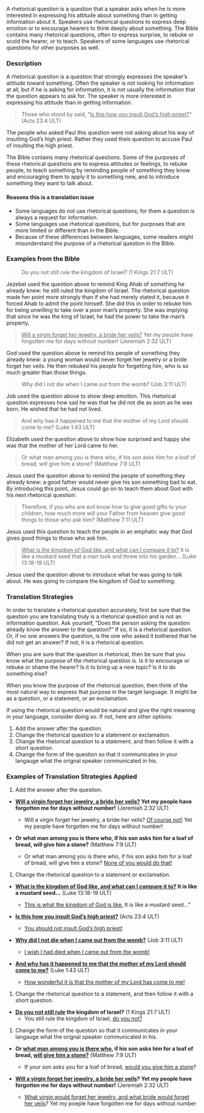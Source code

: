 
A rhetorical question is a question that a speaker asks when he is more interested in expressing his attitude about something than in getting information about it. Speakers use rhetorical questions to express deep emotion or to encourage hearers to think deeply about something. The Bible contains many rhetorical questions, often to express surprise, to rebuke or scold the hearer, or to teach. Speakers of some languages use rhetorical questions for other purposes as well.

### Description

A rhetorical question is a question that strongly expresses the speaker’s attitude toward something. Often the speaker is not looking for information at all, but if he is asking for information, it is not usually the information that the question appears to ask for. The speaker is more interested in expressing his attitude than in getting information.

>Those who stood by said, “<u>Is this how you insult God’s high priest?</u>“ (Acts 23:4 ULT)

The people who asked Paul this question were not asking about his way of insulting God’s  high priest. Rather they used theis question to accuse Paul of insulting the high priest.

The Bible contains many rhetorical questions. Some of the purposes of these rhetorical questions are to express attitudes or feelings, to rebuke people, to teach something by reminding people of something they know and encouraging them to apply it to something new, and to introduce something they want to talk about.

#### Reasons this is a translation issue

* Some languages do not use rhetorical questions; for them a question is always a request for information.
* Some languages use rhetorical questions, but for purposes that are more limited or different than in the Bible.
* Because of these differences between languages, some readers might misunderstand the purpose of a rhetorical question in the Bible.

### Examples from the Bible

>Do you not still rule the kingdom of Israel? (1 Kings 21:7 ULT)


Jezebel used the question above to remind King Ahab of something he already knew: he still ruled the kingdom of Israel. The rhetorical question made her point more strongly than if she had merely stated it, because it forced Ahab to admit the point himself. She did this in order to rebuke him for being unwilling to take over a poor man’s property. She was implying that since he was the king of Israel, he had the power to take the man’s property.

><u>Will a virgin forget her jewelry, a bride her veils?</u> Yet my people have forgotten me for days without number! (Jeremiah 2:32 ULT)


God used the question above to remind his people of something they already knew: a young woman would never forget her jewelry or a bride forget her veils.  He then rebuked his people for forgetting him, who is so much greater than those things.

>Why did I not die when I came out from the womb? (Job 3:11 ULT)


Job used the question above to show deep emotion. This rhetorical question expresses how sad he was that he did not die as soon as he was born. He wished that he had not lived.

>And why has it happened to me that the mother of my Lord should come to me? (Luke 1:43 ULT)


Elizabeth used the question above to show how surprised and happy she was that the mother of her Lord came to her.

>Or what man among you is there who, if his son asks him for a loaf of bread, will give him a stone? (Matthew 7:9 ULT)


Jesus used the question above to remind the people of something they already knew: a good father would never give his son something bad to eat. By introducing this point, Jesus could go on to teach them about God with his next rhetorical question:

>Therefore, if you who are evil know how to give good gifts to your children, how much more will your Father from heaven give good things to those who ask him? (Matthew 7:11 ULT)


Jesus used this question to teach the people in an emphatic way that God gives good things to those who ask him.

><u>What is the kingdom of God like, and what can I compare it to?</u> It is like a mustard seed that a man took and threw into his garden... (Luke 13:18-19 ULT)


Jesus used the question above to introduce what he was going to talk about. He was going to compare the kingdom of God to something.


### Translation Strategies


In order to translate a rhetorical question accurately, first be sure that the question you are translating truly is a rhetorical question and is not an information question. Ask yourself, “Does the person asking the question already know the answer to the question?” If so, it is a rhetorical question. Or, if no one answers the question, is the one who asked it bothered that he did not get an answer? If not, it is a rhetorical question.

When you are sure that the question is rhetorical, then be sure that you know what the purpose of the rhetorical question is. Is it to encourage or rebuke or shame the hearer? Is it to bring up a new topic? Is it to do something else?

When you know the purpose of the rhetorical question, then think of the most natural way to express that purpose in the target language. It might be as a question, or a statement, or an exclamation.

If using the rhetorical question would be natural and give the right meaning in your language, consider doing so. If not, here are other options:

1. Add the answer after the question.
1. Change the rhetorical question to a statement or exclamation.
1. Change the rhetorical question to a statement, and then follow it with a short question.
1. Change the form of the question so that it communicates in your langauge what the orignal speaker communicated in his.

### Examples of Translation Strategies Applied

1. Add the answer after the question.

  * **<u>Will a virgin forget her jewelry, a bride her veils?</u> Yet my people have forgotten me for days without number!** (Jeremiah 2:32 ULT)
      * Will a virgin forget her jewelry, a bride her veils? <u>Of course not!</u> Yet my people have forgotten me for days without number!

  * **Or what man among you is there who, if his son asks him for a loaf of bread, will give him a stone?** (Matthew 7:9 ULT)
      * Or what man among you is there who, if his son asks him for a loaf of bread, will give him a stone? <u>None of you would do that!</u>

1. Change the rhetorical question to a statement or exclamation.

  * **<u>What is the kingdom of God like, and what can I compare it to?</u> It is like a mustard seed...**  (Luke 13:18-19 ULT)
      * <u>This is what the kingdom of God is like.</u> It is like a mustard seed...”

  * **<u>Is this how you insult God’s high priest?</u>** (Acts 23:4 ULT)
      * <u>You should not insult God’s high priest!</u>

  * **<u>Why did I not die when I came out from the womb?</u>** (Job 3:11 ULT)
      * <u>I wish I had died when I came out from the womb!</u>

  * **<u>And why has it happened to me that the mother of my Lord should come to me?</u>** (Luke 1:43 ULT)
      * <u>How wonderful it is that the mother of my Lord has come to me!</u>

1. Change the rhetorical question to a statement, and then follow it with a short question.

  * **<u>Do you not still rule</u> the kingdom of Israel?** (1 Kings 21:7 ULT)
      * You still rule the kingdom of Israel, <u>do you not?</u>

1. Change the form of the question so that it communicates in your langauge what the orignal speaker communicated in his.

  * **Or <u>what man among you is there who</u>, if his son asks him for a loaf of bread, <u>will give him a stone?</u>** (Matthew 7:9 ULT)
      * If your son asks you for a loaf of bread, <u>would you give him a stone</u>?

  * **<u>Will a virgin forget her jewelry, a bride her veils</u>? Yet my people have forgotten me for days without number!** (Jeremiah 2:32 ULT)
      * <u>What virgin would forget her jewelry, and what bride would forget her veils</u>? Yet my poeple have forgotten me for days without number

